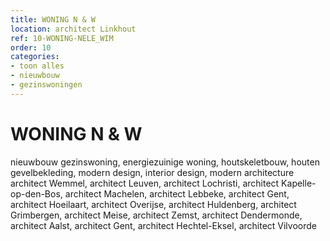 ```yaml
---
title: WONING N & W
location: architect Linkhout
ref: 10-WONING-NELE_WIM
order: 10
categories:
- toon alles
- nieuwbouw
- gezinswoningen
---
```

# WONING N & W

nieuwbouw gezinswoning, energiezuinige woning, houtskeletbouw, houten gevelbekleding, modern design, interior design, modern architecture
architect Wemmel, architect Leuven, architect Lochristi, architect Kapelle-op-den-Bos, architect Machelen, architect Lebbeke, architect Gent, architect Hoeilaart, architect Overijse, architect Huldenberg, architect Grimbergen, architect Meise, architect Zemst, architect Dendermonde, architect Aalst, architect Gent, architect Hechtel-Eksel, architect Vilvoorde